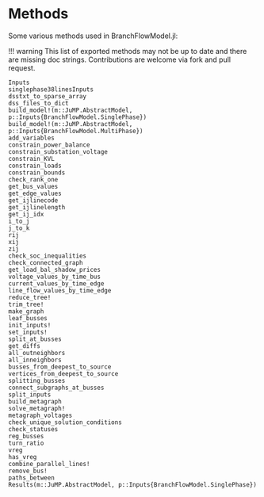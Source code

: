 # Methods
Some various methods used in BranchFlowModel.jl:

!!! warning
    This list of exported methods may not be up to date and there are missing doc strings.
    Contributions are welcome via fork and pull request.

```@docs
Inputs
singlephase38linesInputs
dsstxt_to_sparse_array 
dss_files_to_dict
build_model!(m::JuMP.AbstractModel, p::Inputs{BranchFlowModel.SinglePhase})
build_model!(m::JuMP.AbstractModel, p::Inputs{BranchFlowModel.MultiPhase})
add_variables
constrain_power_balance
constrain_substation_voltage
constrain_KVL
constrain_loads
constrain_bounds
check_rank_one
get_bus_values 
get_edge_values 
get_ijlinecode
get_ijlinelength
get_ij_idx
i_to_j 
j_to_k 
rij 
xij
zij
check_soc_inequalities
check_connected_graph
get_load_bal_shadow_prices
voltage_values_by_time_bus
current_values_by_time_edge
line_flow_values_by_time_edge
reduce_tree!
trim_tree!
make_graph
leaf_busses
init_inputs!
set_inputs!
split_at_busses
get_diffs
all_outneighbors
all_inneighbors
busses_from_deepest_to_source
vertices_from_deepest_to_source
splitting_busses
connect_subgraphs_at_busses
split_inputs
build_metagraph
solve_metagraph!
metagraph_voltages
check_unique_solution_conditions
check_statuses
reg_busses
turn_ratio
vreg
has_vreg
combine_parallel_lines!
remove_bus!
paths_between
Results(m::JuMP.AbstractModel, p::Inputs{BranchFlowModel.SinglePhase})
```